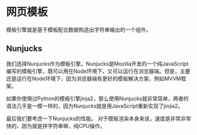 # 网页模板

模板引擎就是基于模板配合数据构造出字符串输出的一个组件。

## Nunjucks

我们选择Nunjucks作为模板引擎。Nunjucks是Mozilla开发的一个纯JavaScript编写的模板引擎，既可以用在Node环境下，又可以运行在浏览器端。但是，主要还是运行在Node环境下，因为浏览器端有更好的模板解决方案，例如MVVM框架。

如果你使用过Python的模板引擎jinja2，那么使用Nunjucks就非常简单，两者的语法几乎是一模一样的，因为Nunjucks就是用JavaScript重新实现了jinjia2。

最后我们要考虑一下Nunjucks的性能。
对于模板渲染本身来说，速度是非常非常快的，因为就是拼字符串嘛，纯CPU操作。